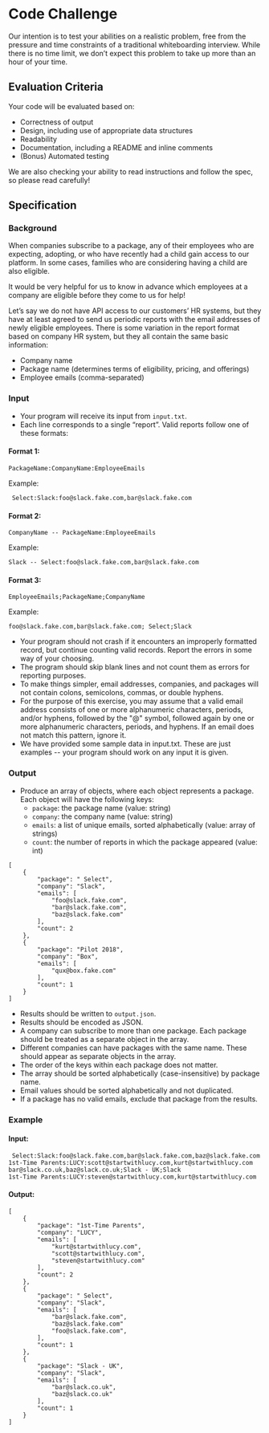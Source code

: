 # Code Challenge

Our intention is to test your abilities on a realistic problem, free from the pressure and time constraints of a traditional whiteboarding interview. While there is no time limit, we don’t expect this problem to take up more than an hour of your time.

## Evaluation Criteria
Your code will be evaluated based on:
- Correctness of output
- Design, including use of appropriate data structures
- Readability
- Documentation, including a README and inline comments
- (Bonus) Automated testing

We are also checking your ability to read instructions and follow the spec, so please read carefully!

## Specification
### Background
When companies subscribe to a package, any of their employees who are expecting, adopting, or who have recently had a child gain access to our platform. In some cases, families who are considering having a child are also eligible. 

It would be very helpful for us to know in advance which employees at a company are eligible before they come to us for help!

Let’s say we do not have API access to our customers’ HR systems, but they have at least agreed to send us periodic reports with the email addresses of newly eligible employees. There is some variation in the report format based on company HR system, but they all contain the same basic information:
- Company name
- Package name (determines terms of eligibility, pricing, and offerings)
- Employee emails (comma-separated)

### Input
- Your program will receive its input from `input.txt`.
- Each line corresponds to a single “report”. Valid reports follow one of these formats:

#### Format 1:
```
PackageName:CompanyName:EmployeeEmails
```

Example:
```
 Select:Slack:foo@slack.fake.com,bar@slack.fake.com
```

#### Format 2:
```
CompanyName -- PackageName:EmployeeEmails
```

Example:
```
Slack -- Select:foo@slack.fake.com,bar@slack.fake.com
```

#### Format 3:
```
EmployeeEmails;PackageName;CompanyName
```

Example:
```
foo@slack.fake.com,bar@slack.fake.com; Select;Slack
```

- Your program should not crash if it encounters an improperly formatted record, but continue counting valid records. Report the errors in some way of your choosing.
- The program should skip blank lines and not count them as errors for reporting purposes.
- To make things simpler, email addresses, companies, and packages will not contain colons, semicolons, commas, or double hyphens.
- For the purpose of this exercise, you may assume that a valid email address consists of one or more alphanumeric characters, periods, and/or hyphens, followed by the "@" symbol, followed again by one or more alphanumeric characters, periods, and hyphens. If an email does not match this pattern, ignore it.
- We have provided some sample data in input.txt. These are just examples -- your program should work on any input it is given.

### Output
- Produce an array of objects, where each object represents a package. Each object will have the following keys:
    - `package`: the package name (value: string)
    - `company`: the company name (value: string)
    - `emails`: a list of unique emails, sorted alphabetically (value: array of strings)
    - `count`: the number of reports in which the package appeared (value: int)

```
[
    {
        "package": " Select",
        "company": "Slack",
        "emails": [
            "foo@slack.fake.com",
            "bar@slack.fake.com",
            "baz@slack.fake.com"
        ],
        "count": 2
    },
    {
        "package": "Pilot 2018",
        "company": "Box",
        "emails": [
            "qux@box.fake.com"
        ],
        "count": 1
    }
]
```

- Results should be written to `output.json`.
- Results should be encoded as JSON.
- A company can subscribe to more than one package. Each package should be treated as a separate object in the array.
- Different companies can have packages with the same name. These should appear as separate objects in the array.
- The order of the keys within each package does not matter.
- The array should be sorted alphabetically (case-insensitive) by package name.
- Email values should be sorted alphabetically and not duplicated.
- If a package has no valid emails, exclude that package from the results.

### Example
#### Input:
```
 Select:Slack:foo@slack.fake.com,bar@slack.fake.com,baz@slack.fake.com
1st-Time Parents:LUCY:scott@startwithlucy.com,kurt@startwithlucy.com
bar@slack.co.uk,baz@slack.co.uk;Slack - UK;Slack
1st-Time Parents:LUCY:steven@startwithlucy.com,kurt@startwithlucy.com
```

#### Output:
```
[
    {
        "package": "1st-Time Parents",
        "company": "LUCY",
        "emails": [
            "kurt@startwithlucy.com",
            "scott@startwithlucy.com",
            "steven@startwithlucy.com"
        ],
        "count": 2
    },
    {
        "package": " Select",
        "company": "Slack",
        "emails": [
            "bar@slack.fake.com",
            "baz@slack.fake.com"
            "foo@slack.fake.com",
        ],
        "count": 1
    },
    {
        "package": "Slack - UK",
        "company": "Slack",
        "emails": [
            "bar@slack.co.uk",
            "baz@slack.co.uk"
        ],
        "count": 1
    }
]
```
